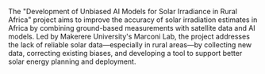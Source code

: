 The "Development of Unbiased AI Models for Solar Irradiance in Rural Africa" project aims to improve the accuracy of solar irradiation estimates in Africa by combining ground-based measurements with satellite data and AI models. Led by Makerere University's Marconi Lab, the project addresses the lack of reliable solar data—especially in rural areas—by collecting new data, correcting existing biases, and developing a tool to support better solar energy planning and deployment.